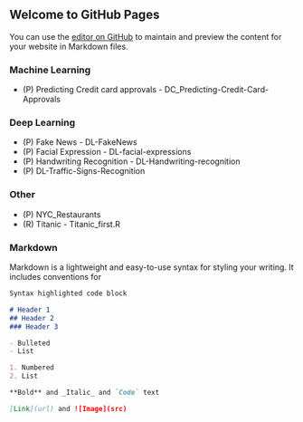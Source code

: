 ## Welcome to GitHub Pages

You can use the [editor on GitHub](https://github.com/kwokwkfl/kwokwkfl.github.io/edit/main/index.md) to maintain and preview the content for your website in Markdown files.

### Machine Learning
* (P) Predicting Credit card approvals - DC_Predicting-Credit-Card-Approvals

### Deep Learning
* (P) Fake News - DL-FakeNews
* (P) Facial Expression - DL-facial-expressions
* (P) Handwriting Recognition - DL-Handwriting-recognition
* (P) DL-Traffic-Signs-Recognition

### Other 
* (P) NYC_Restaurants
* (R) Titanic - Titanic_first.R

### Markdown

Markdown is a lightweight and easy-to-use syntax for styling your writing. It includes conventions for

```markdown
Syntax highlighted code block

# Header 1
## Header 2
### Header 3

- Bulleted
- List

1. Numbered
2. List

**Bold** and _Italic_ and `Code` text

[Link](url) and ![Image](src)
```
